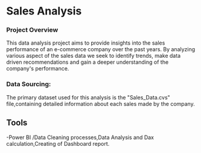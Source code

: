 # Sales Analysis
### Project Overview 
This data analysis project aims to provide insights into the sales performance of an e-commerce company over the past years. By analyzing various aspect of the sales data we 
seek to identify trends, make data driven recommendations and gain a deeper understanding of the company's performance.

### Data Sourcing:
The primary dataset used for this analysis is the "Sales_Data.cvs" file,containing detailed
information about each sales made by the company.

## Tools
-Power BI /Data Cleaning processes,Data Analysis and Dax calculation,Creating of Dashboard report.
